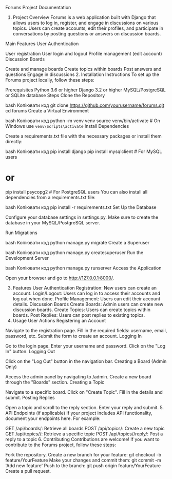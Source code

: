 Forums Project Documentation
1. Project Overview
Forums is a web application built with Django that allows users to log in, register, and engage in discussions on various topics. Users can create accounts, edit their profiles, and participate in conversations by posting questions or answers on discussion boards.

Main Features
User Authentication

User registration
User login and logout
Profile management (edit account)
Discussion Boards

Create and manage boards
Create topics within boards
Post answers and questions
Engage in discussions
2. Installation Instructions
To set up the Forums project locally, follow these steps:

Prerequisites
Python 3.6 or higher
Django 3.2 or higher
MySQL/PostgreSQL or SQLite database
Steps
Clone the Repository

bash
Копіювати код
git clone https://github.com/yourusername/forums.git
cd forums
Create a Virtual Environment

bash
Копіювати код
python -m venv venv
source venv/bin/activate  # On Windows use `venv\Scripts\activate`
Install Dependencies

Create a requirements.txt file with the necessary packages or install them directly:

bash
Копіювати код
pip install django
pip install mysqlclient  # For MySQL users
# or
pip install psycopg2  # For PostgreSQL users
You can also install all dependencies from a requirements.txt file:

bash
Копіювати код
pip install -r requirements.txt
Set Up the Database

Configure your database settings in settings.py. Make sure to create the database in your MySQL/PostgreSQL server.

Run Migrations

bash
Копіювати код
python manage.py migrate
Create a Superuser

bash
Копіювати код
python manage.py createsuperuser
Run the Development Server

bash
Копіювати код
python manage.py runserver
Access the Application

Open your browser and go to http://127.0.0.1:8000/.

3. Features
User Authentication
Registration: New users can create an account.
Login/Logout: Users can log in to access their accounts and log out when done.
Profile Management: Users can edit their account details.
Discussion Boards
Create Boards: Admin users can create new discussion boards.
Create Topics: Users can create topics within boards.
Post Replies: Users can post replies to existing topics.
4. Usage
User Actions
Registering an Account

Navigate to the registration page.
Fill in the required fields: username, email, password, etc.
Submit the form to create an account.
Logging In

Go to the login page.
Enter your username and password.
Click on the "Log In" button.
Logging Out

Click on the "Log Out" button in the navigation bar.
Creating a Board (Admin Only)

Access the admin panel by navigating to /admin.
Create a new board through the "Boards" section.
Creating a Topic

Navigate to a specific board.
Click on "Create Topic".
Fill in the details and submit.
Posting Replies

Open a topic and scroll to the reply section.
Enter your reply and submit.
5. API Endpoints (if applicable)
If your project includes API functionality, document your endpoints here. For example:

GET /api/boards/: Retrieve all boards
POST /api/topics/: Create a new topic
GET /api/topics/<id>/: Retrieve a specific topic
POST /api/topics/<id>/reply/: Post a reply to a topic
6. Contributing
Contributions are welcome! If you want to contribute to the Forums project, follow these steps:

Fork the repository.
Create a new branch for your feature: git checkout -b feature/YourFeature
Make your changes and commit them: git commit -m 'Add new feature'
Push to the branch: git push origin feature/YourFeature
Create a pull request.
